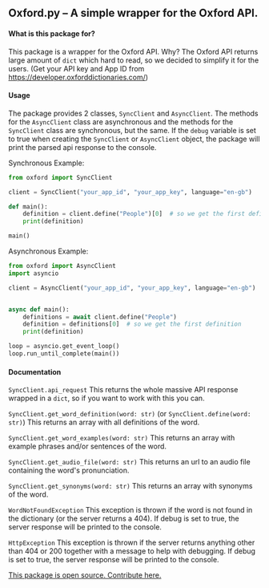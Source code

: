 ## Oxford.py – A simple wrapper for the Oxford API.

#### What is this package for?

This package is a wrapper for the Oxford API. 
Why? The Oxford API returns large amount of `dict` which hard to read, so we decided to simplify it for the users. 
(Get your API key and App ID from https://developer.oxforddictionaries.com/)

#### Usage
The package provides 2 classes, `SyncClient` and `AsyncClient`. 
The methods for the `AsyncClient` class are asynchronous and the methods for the `SyncClient` class are synchronous, but the same.
If the `debug` variable is set to true when creating the `SyncClient` or `AsyncClient` object, the package will print the parsed api response to the console.

Synchronous Example:
```python
from oxford import SyncClient

client = SyncClient("your_app_id", "your_app_key", language="en-gb")

def main():
    definition = client.define("People")[0]  # so we get the first definition
    print(definition)

main()
```

Asynchronous Example:
```python
from oxford import AsyncClient
import asyncio

client = AsyncClient("your_app_id", "your_app_key", language="en-gb")


async def main():
    definitions = await client.define("People")
    definition = definitions[0]  # so we get the first definition
    print(definition)

loop = asyncio.get_event_loop()
loop.run_until_complete(main())

```

#### Documentation

`SyncClient.api_request`
This returns the whole massive API response wrapped in a `dict`, so if you want to work with this you can.

`SyncClient.get_word_definition(word: str)` (or `SyncClient.define(word: str)`)
This returns an array with all definitions of the word.

`SyncClient.get_word_examples(word: str)`
This returns an array with example phrases and/or sentences of the word.

`SyncClient.get_audio_file(word: str)`
This returns an url to an audio file containing the word's pronunciation.

`SyncClient.get_synonyms(word: str)`
This returns an array with synonyms of the word.

`WordNotFoundException`
This exception is thrown if the word is not found in the dictionary (or the server returns a 404). If debug is set to true, the server response will be printed to the console.

`HttpException`
This exception is thrown if the server returns anything other than 404 or 200 together with a message to help with debugging. If debug is set to true, the server response will be printed to the console.


[This package is open source. Contribute here.](https://github.com/ProjectsWithPython/Oxford.py)